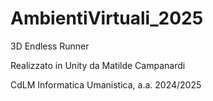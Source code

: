 # AmbientiVirtuali_2025

3D Endless Runner

Realizzato in Unity da Matilde Campanardi 

CdLM Informatica Umanistica, a.a. 2024/2025
